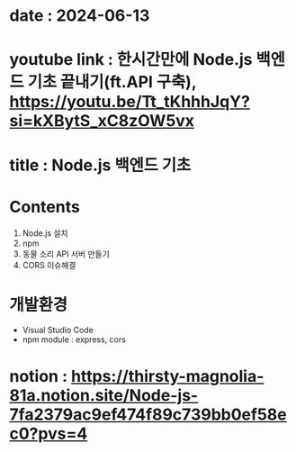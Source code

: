 # date : 2024-06-13
# youtube link : 한시간만에 Node.js 백엔드 기초 끝내기(ft.API 구축), https://youtu.be/Tt_tKhhhJqY?si=kXBytS_xC8zOW5vx

# title : Node.js 백엔드 기초
# Contents
  1. Node.js 설치
  2. npm
  3. 동물 소리 API 서버 만들기
  4. CORS 이슈해결
     
# 개발환경
  - Visual Studio Code
  - npm module : express, cors

# notion : https://thirsty-magnolia-81a.notion.site/Node-js-7fa2379ac9ef474f89c739bb0ef58ec0?pvs=4
